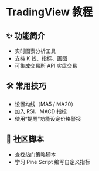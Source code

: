 # TradingView 教程

## ✨ 功能简介

- 实时图表分析工具
- 支持 K 线、指标、画图
- 可集成交易所 API 实盘交易

## 🛠 常用技巧

- 设置均线（MA5 / MA20）
- 加入 RSI、MACD 指标
- 使用“提醒”功能设定价格警报

## 📌 社区脚本

- 查找热门策略脚本
- 学习 Pine Script 编写自定义指标
